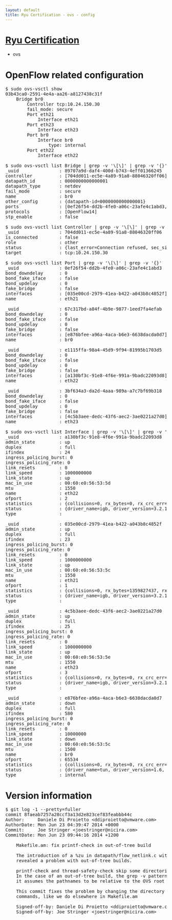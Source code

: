 ```yaml
---
layout: default
title: Ryu Certification - ovs - config
---
```

# [Ryu Certification](http://osrg.github.io/ryu/certification.html)
* ovs 

# OpenFlow related configuration
<pre>
$ sudo ovs-vsctl show
03b43ca0-2591-4e4a-aa26-a8127438c31f
    Bridge br0
        Controller tcp:10.24.150.30
        fail_mode: secure
        Port eth21
            Interface eth21
        Port eth23
            Interface eth23
        Port br0
            Interface br0
                type: internal
        Port eth22
            Interface eth22

$ sudo ovs-vsctl list Bridge | grep -v '\[\]' | grep -v '{}'
_uuid               : 89707a9d-daf4-400d-b743-4eff01366245
controller          : [704dd011-ec5e-4a89-91a8-88046320ff06]
datapath_id         : 0000000000000001
datapath_type       : netdev
fail_mode           : secure
name                : br0
other_config        : {datapath-id=0000000000000001}
ports               : [0ef26f54-dd2b-4fe0-a06c-23afe4c1abd3, 3bf634a3-da2d-4aaa-989a-a7c7bf69b318, 67c317bd-a84f-4b9e-9877-1eed7fa4efab, e1115ffa-98a4-45d9-9f94-81995b1703d5]
protocols           : [OpenFlow14]
stp_enable          : false

$ sudo ovs-vsctl list Controller | grep -v '\[\]' | grep -v '{}'
_uuid               : 704dd011-ec5e-4a89-91a8-88046320ff06
is_connected        : false
role                : other
status              : {last_error=Connection refused, sec_since_connect=987, sec_since_disconnect=3, state=BACKOFF}
target              : tcp:10.24.150.30

$ sudo ovs-vsctl list Port | grep -v '\[\]' | grep -v '{}'
_uuid               : 0ef26f54-dd2b-4fe0-a06c-23afe4c1abd3
bond_downdelay      : 0
bond_fake_iface     : false
bond_updelay        : 0
fake_bridge         : false
interfaces          : [035e00cd-2979-41ea-b422-a043b8c4852f]
name                : eth21

_uuid               : 67c317bd-a84f-4b9e-9877-1eed7fa4efab
bond_downdelay      : 0
bond_fake_iface     : false
bond_updelay        : 0
fake_bridge         : false
interfaces          : [e876bfee-a96a-4aca-b6e3-6638dacda0d7]
name                : br0

_uuid               : e1115ffa-98a4-45d9-9f94-81995b1703d5
bond_downdelay      : 0
bond_fake_iface     : false
bond_updelay        : 0
fake_bridge         : false
interfaces          : [a130bf3c-91e8-4f6e-991a-9badc22093d8]
name                : eth22

_uuid               : 3bf634a3-da2d-4aaa-989a-a7c7bf69b318
bond_downdelay      : 0
bond_fake_iface     : false
bond_updelay        : 0
fake_bridge         : false
interfaces          : [4c5b3aee-dedc-43f6-aec2-3ae0221a27d0]
name                : eth23

$ sudo ovs-vsctl list Interface | grep -v '\[\]' | grep -v '{}'
_uuid               : a130bf3c-91e8-4f6e-991a-9badc22093d8
admin_state         : up
duplex              : full
ifindex             : 24
ingress_policing_burst: 0
ingress_policing_rate: 0
link_resets         : 0
link_speed          : 1000000000
link_state          : up
mac_in_use          : 00:60:e0:56:53:5d
mtu                 : 1550
name                : eth22
ofport              : 2
statistics          : {collisions=0, rx_bytes=0, rx_crc_err=0, rx_dropped=0, rx_errors=0, rx_frame_err=0, rx_over_err=0, rx_packets=0, tx_bytes=1951396467, tx_dropped=0, tx_errors=0, tx_packets=27111382}
status              : {driver_name=igb, driver_version=3.2.10-k, firmware_version=2.10-9}
type                : 

_uuid               : 035e00cd-2979-41ea-b422-a043b8c4852f
admin_state         : up
duplex              : full
ifindex             : 23
ingress_policing_burst: 0
ingress_policing_rate: 0
link_resets         : 0
link_speed          : 1000000000
link_state          : up
mac_in_use          : 00:60:e0:56:53:5c
mtu                 : 1550
name                : eth21
ofport              : 1
statistics          : {collisions=0, rx_bytes=1359827437, rx_crc_err=0, rx_dropped=0, rx_errors=0, rx_frame_err=0, rx_over_err=0, rx_packets=55413582, tx_bytes=0, tx_dropped=0, tx_errors=0, tx_packets=0}
status              : {driver_name=igb, driver_version=3.2.10-k, firmware_version=2.10-9}
type                : 

_uuid               : 4c5b3aee-dedc-43f6-aec2-3ae0221a27d0
admin_state         : up
duplex              : full
ifindex             : 25
ingress_policing_burst: 0
ingress_policing_rate: 0
link_resets         : 0
link_speed          : 1000000000
link_state          : up
mac_in_use          : 00:60:e0:56:53:5e
mtu                 : 1550
name                : eth23
ofport              : 3
statistics          : {collisions=0, rx_bytes=0, rx_crc_err=0, rx_dropped=0, rx_errors=0, rx_frame_err=0, rx_over_err=0, rx_packets=0, tx_bytes=1679471080, tx_dropped=0, tx_errors=0, tx_packets=9710266}
status              : {driver_name=igb, driver_version=3.2.10-k, firmware_version=2.10-9}
type                : 

_uuid               : e876bfee-a96a-4aca-b6e3-6638dacda0d7
admin_state         : down
duplex              : full
ifindex             : 580
ingress_policing_burst: 0
ingress_policing_rate: 0
link_resets         : 0
link_speed          : 10000000
link_state          : down
mac_in_use          : 00:60:e0:56:53:5c
mtu                 : 1500
name                : br0
ofport              : 65534
statistics          : {collisions=0, rx_bytes=0, rx_crc_err=0, rx_dropped=0, rx_errors=0, rx_frame_err=0, rx_over_err=0, rx_packets=0, tx_bytes=0, tx_dropped=0, tx_errors=0, tx_packets=0}
status              : {driver_name=tun, driver_version=1.6, firmware_version=N/A}
type                : internal
</pre>

# Version information
<pre>
$ git log -1 --pretty=fuller
commit 8faeab7257a28ccf3a13d2e823cef83feabbb44c
Author:     Daniele Di Proietto &lt;ddiproietto@vmware.com&gt;
AuthorDate: Mon Jun 23 04:39:47 2014 +0000
Commit:     Joe Stringer &lt;joestringer@nicira.com&gt;
CommitDate: Mon Jun 23 09:44:16 2014 +1200

    Makefile.am: fix printf-check in out-of-tree build
    
    The introduction of a %zu in datapath/flow_netlink.c with commit c1fc1411
    revealed a problem with out-of-tree builds.
    
    printf-check and thread-safety-check skip some directories with a 'grep -v'.
    In the case of an out-of-tree build, the grep -v pattern doesn't work, because
    it assumes the pathnames to be relative to the OVS root directory.
    
    This commit fixes the problem by changing the directory before executing any
    commands, like we do elsewhere in Makefile.am
    
    Signed-off-by: Daniele Di Proietto &lt;ddiproietto@vmware.com&gt;
    Signed-off-by: Joe Stringer &lt;joestringer@nicira.com&gt;
</pre>
